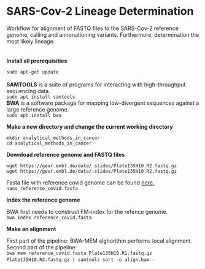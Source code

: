# SARS-Cov-2 Lineage Determination

Workflow for alignment of FASTQ files to the SARS-Cov-2 reference genome, calling and annonationing variants. Furthermore, determination the most likely lineage. <br />
<br />
<br />
**Install all prerequisities** <br />

`sudo apt-get update` <br />
<br />
**SAMTOOLS** is a suite of programs for interacting with high-throughput sequencing data. <br />
`sudo apt install samtools` <br />
**BWA** is a software package for mapping low-divergent sequences against a large reference genome. <br />
`sudo apt install bwa` <br />

**Make a new directory and change the current working directory** <br />

`mkdir analytical_methods_in_cancer` <br />
`cd analytical_methods_in_cancer` <br />

**Download reference genome and FASTQ files** <br />

`wget https://gear.embl.de/data/.slides/Plate135H10.R2.fastq.gz`<br />
`wget https://gear.embl.de/data/.slides/Plate135H10.R2.fastq.gz` <br />

Fasta file with reference covid genome can be found [here.](https://www.ncbi.nlm.nih.gov/nuccore/NC_045512.2?report=fasta) <br />
`nano reference_covid.fasta` <br />

 
 **Index the reference genome**
 
 BWA first needs to construct FM-index for the refence genome. <br />
`bwa index reference_covid.fasta` <br />

**Make an alignment**

First part of the pipeline: BWA-MEM alghorithm performs local alignment. <br />
Second part of the pipeline: <br />
`bwa mem reference_covid.fasta Plate135H10.R1.fastq.gz Plate135H10.R2.fastq.gz | samtools sort -o align.bam -`
``
``
``
``
